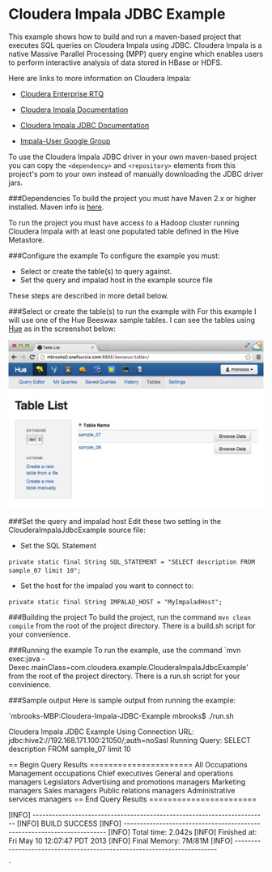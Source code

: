 Cloudera Impala JDBC Example
============================

This example shows how to build and run a maven-based project that executes SQL queries on Cloudera Impala using JDBC. 
Cloudera Impala is a native Massive Parallel Processing (MPP) query engine which enables users to perform interactive analysis of data stored in HBase or HDFS. 

Here are links to more information on Cloudera Impala:

- [Cloudera Enterprise RTQ](http://www.cloudera.com/content/cloudera/en/products/cloudera-enterprise-core/cloudera-enterprise-RTQ.html) 

- [Cloudera Impala Documentation](http://www.cloudera.com/content/support/en/documentation/cloudera-impala/cloudera-impala-documentation-v1-latest.html)

- [Cloudera Impala JDBC Documentation](http://www.cloudera.com/content/cloudera-content/cloudera-docs/Impala/latest/Installing-and-Using-Impala/ciiu_impala_jdbc.html)

- [Impala-User Google Group](https://groups.google.com/a/cloudera.org/forum/?fromgroups#!forum/impala-user)

 
 
To use the Cloudera Impala JDBC driver in your own maven-based project you can copy the `<dependency>` and `<repository>` elements from this project's pom to your own instead of manually downloading the JDBC driver jars.




###Dependencies
To build the project you must have Maven 2.x or higher installed.  Maven info is [here](http://maven.apache.org).

To run the project you must have access to a Hadoop cluster running Cloudera Impala with at least one populated table defined in the Hive Metastore.


###Configure the example
To configure the example you must:

- Select or create the table(s) to query against.
- Set the query and impalad host in the example source file

These steps are described in more detail below.





###Select or create the table(s) to run the example with
For this example I will use one of the Hue Beeswax sample tables.  I can see the tables using [Hue](http://gethue.com) as in the screenshot below:  


![Hue Table List](images/HueTableList.jpg)

###Set the query and impalad host
Edit these two setting in the ClouderaImpalaJdbcExample source file:

- Set the SQL Statement

`private static final String SQL_STATEMENT = "SELECT description FROM sample_07 limit 10";`
	
- Set the host for the impalad you want to connect to: 

`private static final String IMPALAD_HOST = "MyImpaladHost";`


###Building the project
To build the project, run the command `mvn clean compile` from the root of the project directory.   There is a build.sh script for your convenience.

###Running the example
To run the example, use the command `mvn exec:java -Dexec.mainClass=com.cloudera.example.ClouderaImpalaJdbcExample' from the root of the project directory.  There is a run.sh script for your convinience.

###Sample output
Here is sample output from running the example:

`mbrooks-MBP:Cloudera-Impala-JDBC-Example mbrooks$ ./run.sh

Cloudera Impala JDBC Example
Using Connection URL: jdbc:hive2://192.168.171.100:21050/;auth=noSasl
Running Query: SELECT description FROM sample_07 limit 10

== Begin Query Results ======================
All Occupations
Management occupations
Chief executives
General and operations managers
Legislators
Advertising and promotions managers
Marketing managers
Sales managers
Public relations managers
Administrative services managers
== End Query Results =======================


[INFO] ------------------------------------------------------------------------
[INFO] BUILD SUCCESS
[INFO] ------------------------------------------------------------------------
[INFO] Total time: 2.042s
[INFO] Finished at: Fri May 10 12:07:47 PDT 2013
[INFO] Final Memory: 7M/81M
[INFO] ------------------------------------------------------------------------


`
